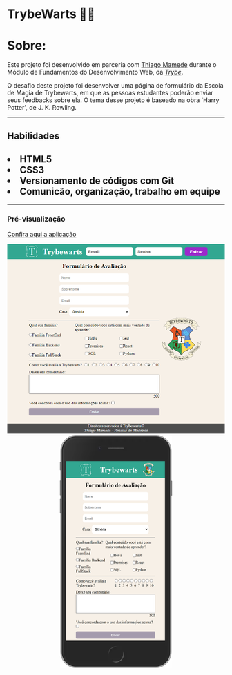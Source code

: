 <h1>TrybeWarts 🧙‍♂️</h1>

<h1>Sobre: </h1>
<div>
  <p>Este projeto foi desenvolvido em parceria com <a href="https://github.com/tmamedeTrybe">Thiago Mamede</a> durante o Módulo de Fundamentos do Desenvolvimento Web, da <a href="https://www.betrybe.com/"><i>Trybe</i></a>.</p>
  <p>O desafio deste projeto foi desenvolver uma página de formulário da Escola de Magia de Trybewarts, em que as pessoas estudantes poderão enviar seus feedbacks sobre ela. O tema desse projeto é baseado na obra 'Harry Potter', de J. K. Rowling.</p>
</div>

<hr>

<div>
  <h2>Habilidades<h2>
  <li>HTML5</li>
  <li>CSS3</li>
  <li>Versionamento de códigos com Git</li>
  <li>Comunicão, organização, trabalho em equipe</li> 
</div>

<hr>

<h3>Pré-visualização</h3>
<p>
  <a href="https://trybewarts-web.vercel.app/" target="_blank">Confira aqui a aplicação</a>
</p>
<div align="center">
  <img width="600px" src="./images/large-screen.png" alt="Imagem de demonstração da aplicação em fullScreen" />
  <img width="260px" height="540px" src="./images/mobile-screen.png" alt="Imagem de demonstração da aplicação em mobile" />
</div>

